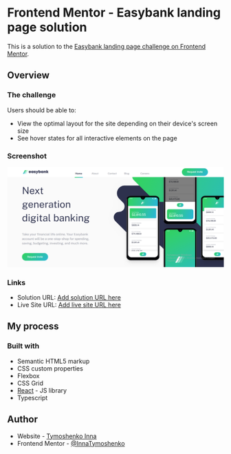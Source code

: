 # Frontend Mentor - Easybank landing page solution

This is a solution to the [Easybank landing page challenge on Frontend Mentor](https://www.frontendmentor.io/challenges/easybank-landing-page-WaUhkoDN).

## Overview

### The challenge

Users should be able to:

- View the optimal layout for the site depending on their device's screen size
- See hover states for all interactive elements on the page

### Screenshot

![](./screenshot.jpg)

### Links

- Solution URL: [Add solution URL here](https://github.com/InnaTymoshenko/esybank)
- Live Site URL: [Add live site URL here](https://esybank.vercel.app/)

## My process

### Built with

- Semantic HTML5 markup
- CSS custom properties
- Flexbox
- CSS Grid
- [React](https://reactjs.org/) - JS library
- Typescript

## Author

- Website - [Tymoshenko Inna](https://itymoshenko.vercel.app/)
- Frontend Mentor - [@InnaTymoshenko](https://www.frontendmentor.io/profile/yourusername)
